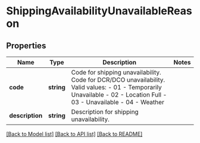 # ShippingAvailabilityUnavailableReason

## Properties
Name | Type | Description | Notes
------------ | ------------- | ------------- | -------------
**code** | **string** | Code for shipping unavailability. Code for DCR/DCO unavailability.  Valid values: - 01 - Temporarily Unavailable - 02 - Location Full - 03 - Unavailable - 04 - Weather | 
**description** | **string** | Description for shipping unavailability. | 

[[Back to Model list]](../../README.md#documentation-for-models) [[Back to API list]](../../README.md#documentation-for-api-endpoints) [[Back to README]](../../README.md)

